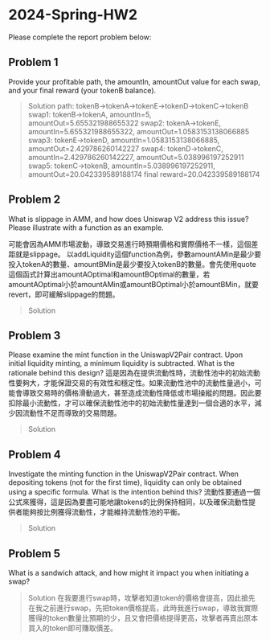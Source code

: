 # 2024-Spring-HW2

Please complete the report problem below:

## Problem 1
Provide your profitable path, the amountIn, amountOut value for each swap, and your final reward (your tokenB balance).

> Solution
path: tokenB->tokenA->tokenE->tokenD->tokenC->tokenB
swap1: tokenB->tokenA, amountIn=5, amountOut=5.655321988655322
swap2: tokenA->tokenE, amountIn=5.655321988655322, amountOut=1.0583153138066885
swap3: tokenE->tokenD, amountIn=1.0583153138066885, amountOut=2.429786260142227
swap4: tokenD->tokenC, amountIn=2.429786260142227, amountOut=5.038996197252911
swap5: tokenC->tokenB, amountIn=5.038996197252911, amountOut=20.042339589188174
final reward=20.042339589188174

## Problem 2
What is slippage in AMM, and how does Uniswap V2 address this issue? Please illustrate with a function as an example.

可能會因為AMM市場波動，導致交易進行時預期價格和實際價格不一樣，這個差距就是slippage。
以addLiquidity這個function為例，參數amountAMin是最少要投入tokenA的數量、amountBMin是最少要投入tokenB的數量。會先使用quote這個函式計算出amountAOptimal和amountBOptimal的數量，若amountAOptimal小於amountAMin或amountBOptimal小於amountBMin，就要revert，即可緩解slippage的問題。


> Solution

## Problem 3
Please examine the mint function in the UniswapV2Pair contract. Upon initial liquidity minting, a minimum liquidity is subtracted. What is the rationale behind this design?
這是因為在提供流動性時，流動性池中的初始流動性要夠大，才能保證交易的有效性和穩定性。如果流動性池中的流動性量過小，可能會導致交易時的價格滑動過大，甚至造成流動性降低或市場操縱的問題。因此要扣除最小流動性，才可以確保流動性池中的初始流動性量達到一個合適的水平，減少因流動性不足而導致的交易問題。

> Solution

## Problem 4
Investigate the minting function in the UniswapV2Pair contract. When depositing tokens (not for the first time), liquidity can only be obtained using a specific formula. What is the intention behind this?
流動性要通過一個公式來獲得，這是因為要盡可能地讓tokens的比例保持相同，以及確保流動性提供者能夠按比例獲得流動性，才能維持流動性池的平衡。

> Solution

## Problem 5
What is a sandwich attack, and how might it impact you when initiating a swap?

> Solution
在我要進行swap時，攻擊者知道token的價格會提高，因此搶先在我之前進行swap，先把token價格提高，此時我進行swap，導致我實際獲得的token數量比預期的少，且又會把價格提得更高，攻擊者再賣出原本買入的token即可賺取價差。

